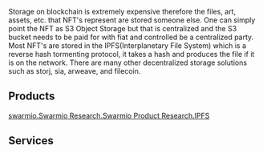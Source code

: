 Storage on blockchain is extremely expensive therefore the files, art,
assets, etc. that NFT's represent are stored someone else. One can
simply point the NFT as S3 Object Storage but that is centralized and
the S3 bucket needs to be paid for with fiat and controlled be a
centralized party. Most NFT's are stored in the IPFS(Interplanetary File
System) which is a reverse hash tormenting protocol, it takes a hash and
produces the file if it is on the network. There are many other
decentralized storage solutions such as storj, sia, arweave, and
filecoin.

## Products

[swarmio.Swarmio Research.Swarmio Product Research.IPFS](../../../MyDendronExistence/swarmio/Swarmio%20Research/Swarmio%20Product%20Research/IPFS.md)

## Services

